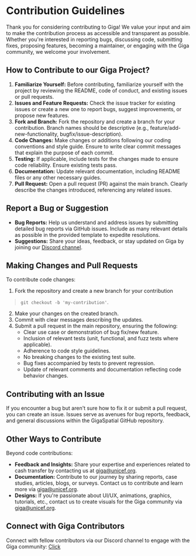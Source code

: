 # Contribution Guidelines

Thank you for considering contributing to Giga! We value your input and aim to make the contribution process as accessible and transparent as possible. Whether you're interested in reporting bugs, discussing code, submitting fixes, proposing features, becoming a maintainer, or engaging with the Giga community, we welcome your involvement.

## How to Contribute to our Giga Project?

1. **Familiarize Yourself:** Before contributing, familiarize yourself with the project by reviewing the README, code of conduct, and existing issues or pull requests.
2. **Issues and Feature Requests:** Check the issue tracker for existing issues or create a new one to report bugs, suggest improvements, or propose new features.
3. **Fork and Branch:** Fork the repository and create a branch for your contribution. Branch names should be descriptive (e.g., feature/add-new-functionality, bugfix/issue-description).
4. **Code Changes:** Make changes or additions following our coding conventions and style guide. Ensure to write clear commit messages that explain the purpose of each commit.
5. **Testing:** If applicable, include tests for the changes made to ensure code reliability. Ensure existing tests pass.
6. **Documentation:** Update relevant documentation, including README files or any other necessary guides.
7. **Pull Request:** Open a pull request (PR) against the main branch. Clearly describe the changes introduced, referencing any related issues.

## Report a Bug or Suggestion

- **Bug Reports:** Help us understand and address issues by submitting detailed bug reports via GitHub issues. Include as many relevant details as possible in the provided template to expedite resolutions.
- **Suggestions:** Share your ideas, feedback, or stay updated on Giga by joining our [Discord channel]((https://discord.com/invite/NStBwE7kyv)).

## Making Changes and Pull Requests

To contribute code changes:

1. Fork the repository and create a new branch for your contribution 
>`git checkout -b 'my-contribution'`.
2. Make your changes on the created branch.
3. Commit with clear messages describing the updates.
4. Submit a pull request in the main repository, ensuring the following:
   - Clear use case or demonstration of bug fix/new feature.
   - Inclusion of relevant tests (unit, functional, and fuzz tests where applicable).
   - Adherence to code style guidelines.
   - No breaking changes to the existing test suite.
   - Bug fixes accompanied by tests to prevent regression.
   - Update of relevant comments and documentation reflecting code behavior changes.

## Contributing with an Issue

If you encounter a bug but aren't sure how to fix it or submit a pull request, you can create an issue. Issues serve as avenues for bug reports, feedback, and general discussions within the GigaSpatial GitHub repository.

## Other Ways to Contribute

Beyond code contributions:

- **Feedback and Insights:** Share your expertise and experiences related to cash transfer by contacting us at [giga@unicef.org](mailto:giga@unicef.org).
- **Documentation:** Contribute to our journey by sharing reports, case studies, articles, blogs, or surveys. Contact us to contribute and learn more via [giga@unicef.org](mailto:giga@unicef.org).
- **Designs:** If you're passionate about UI/UX, animations, graphics, tutorials, etc., contact us to create visuals for the Giga community via [giga@unicef.org](mailto:giga@unicef.org).

## Connect with Giga Contributors
Connect with fellow contributors via our Discord channel to engage with the Giga community: [Click](https://discord.com/invite/NStBwE7kyv)